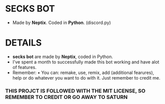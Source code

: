 # SECKS BOT
- Made by **Neptix**. Coded in **Python**. (discord.py)

# DETAILS
- **secks bot** are made by **Neptix**, coded in Python.
- I've spent a month to successfully made this bot working and have alot of features.
- Remember:
• You can: remake, use, remix, add (additional fearures), help or do whatever you want to do with it. Just remember to credit me.

### THIS PROJCT IS FOLLOWED WITH THE MIT LICENSE, SO REMEMBER TO CREDIT OR GO AWAY TO SATURN
